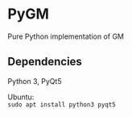# PyGM
Pure Python implementation of GM

Dependencies
------------------------------------------------------------
Python 3, PyQt5

Ubuntu:<br />
`sudo apt install python3 pyqt5`<br />
